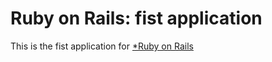 # Ruby on Rails: fist application

This is the fist application for
[*Ruby on Rails](http://fist.me)